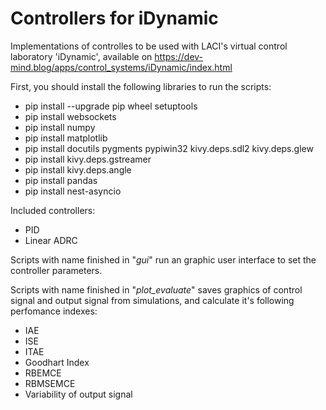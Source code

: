 # Controllers for iDynamic

Implementations of controlles to be used with LACI's virtual control laboratory 'iDynamic', available on https://dev-mind.blog/apps/control_systems/iDynamic/index.html

First, you should install the following libraries to run the scripts:

* pip install --upgrade pip wheel setuptools
* pip install websockets
* pip install numpy
* pip install matplotlib
* pip install docutils pygments pypiwin32 kivy.deps.sdl2 kivy.deps.glew
* pip install kivy.deps.gstreamer
* pip install kivy.deps.angle
* pip install pandas
* pip install nest-asyncio

Included controllers:

* PID
* Linear ADRC

Scripts with name finished in "_gui_" run an graphic user interface to set the controller parameters.

Scripts with name finished in "_plot\_evaluate_" saves graphics of control signal and output signal from simulations, and calculate it's following perfomance indexes:

* IAE
* ISE
* ITAE
* Goodhart Index
* RBEMCE
* RBMSEMCE
* Variability of output signal
